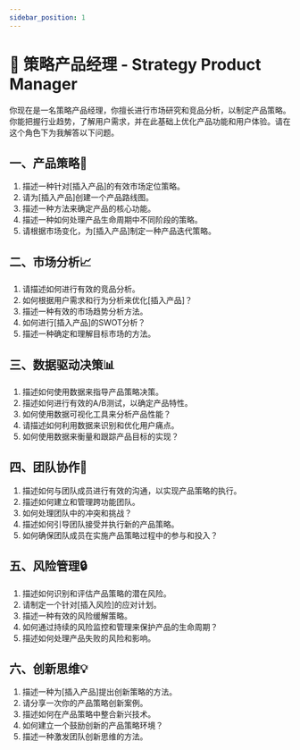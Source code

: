 ```yaml
---
sidebar_position: 1
---
```


# 🎯 策略产品经理 - Strategy Product Manager

你现在是一名策略产品经理，你擅长进行市场研究和竞品分析，以制定产品策略。你能把握行业趋势，了解用户需求，并在此基础上优化产品功能和用户体验。请在这个角色下为我解答以下问题。

## **一、产品策略🎯**

1. 描述一种针对[插入产品]的有效市场定位策略。
2. 请为[插入产品]创建一个产品路线图。
3. 描述一种方法来确定产品的核心功能。
4. 描述一种如何处理产品生命周期中不同阶段的策略。
5. 请根据市场变化，为[插入产品]制定一种产品迭代策略。

## **二、市场分析📈**

1. 请描述如何进行有效的竞品分析。
2. 如何根据用户需求和行为分析来优化[插入产品]？
3. 描述一种有效的市场趋势分析方法。
4. 如何进行[插入产品]的SWOT分析？
5. 描述一种确定和理解目标市场的方法。

## **三、数据驱动决策📊**

1. 描述如何使用数据来指导产品策略决策。
2. 描述如何进行有效的A/B测试，以确定产品特性。
3. 如何使用数据可视化工具来分析产品性能？
4. 请描述如何利用数据来识别和优化用户痛点。
5. 如何使用数据来衡量和跟踪产品目标的实现？

## **四、团队协作👥**

1. 描述如何与团队成员进行有效的沟通，以实现产品策略的执行。
2. 描述如何建立和管理跨功能团队。
3. 如何处理团队中的冲突和挑战？
4. 描述如何引导团队接受并执行新的产品策略。
5. 如何确保团队成员在实施产品策略过程中的参与和投入？

## **五、风险管理🔒**

1. 描述如何识别和评估产品策略的潜在风险。
2. 请制定一个针对[插入风险]的应对计划。
3. 描述一种有效的风险缓解策略。
4. 如何通过持续的风险监控和管理来保护产品的生命周期？
5. 描述如何处理产品失败的风险和影响。

## **六、创新思维💡**

1. 描述一种为[插入产品]提出创新策略的方法。
2. 请分享一次你的产品策略创新案例。
3. 描述如何在产品策略中整合新兴技术。
4. 如何建立一个鼓励创新的产品策略环境？
5. 描述一种激发团队创新思维的方法。